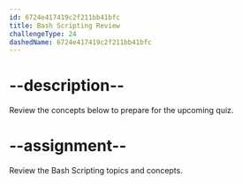 ```yaml
---
id: 6724e417419c2f211bb41bfc
title: Bash Scripting Review
challengeType: 24
dashedName: 6724e417419c2f211bb41bfc
---
```


# --description--

Review the concepts below to prepare for the upcoming quiz.



# --assignment--

Review the Bash Scripting topics and concepts.

